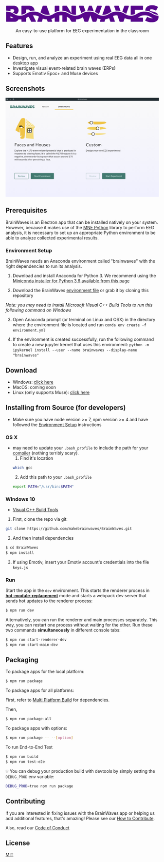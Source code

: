<p align="center">
  <img alt="banner" src="Brainwaves_Logo_Purple.png" width="600">
</p>
<p align="center" href="">
  An easy-to-use platform for EEG experimentation in the classroom
</p>

## Features

- Design, run, and analyze an experiment using real EEG data all in one desktop
  app
- Investigate visual event-related brain waves (ERPs)
- Supports Emotiv Epoc+ and Muse devices

## Screenshots

<img src="BrainWaves_Home.png" width="600">

## Prerequisites

BrainWaves is an Electron app that can be installed natively on your system. However, because it makes use of the [MNE Python](https://martinos.org/mne/stable/index.html) library to perform EEG analysis, it is necessary to set up an appropriate Python environment to be able to analyze collected experimental results.

### Environment Setup

BrainWaves needs an Anaconda environment called "brainwaves" with the right
dependencies to run its analysis.

1. Download and install Anaconda for Python 3. We recommend using the
   [Miniconda installer for Python 3.6 available from this page](https://conda.io/miniconda.html)

2. Download the BrainWaves
   [environment file](https://github.com/makebrainwaves/BrainWaves/releases/download/v0.1.0/environment.yml)
   or grab it by cloning this repository

_Note: you may need to install Microsoft Visual C++ Build Tools to run this
following command on Windows_

3. Open Anaconda prompt (or terminal on Linux and OSX) in the directory where
   the environment file is located and run `conda env create -f environment.yml`

4. If the environment is created successfully, run the following command to create a new jupyter kernel that uses this environment:
   `python -m ipykernel install --user --name brainwaves --display-name "brainwaves"`


## Download

- Windows:
  [click here](https://github.com/makebrainwaves/BrainWaves/releases/download/v0.7.5/BrainWaves.Setup.0.7.5.exe)
- MacOS: coming soon
- Linux (only supports Muse):
  [click here](https://github.com/makebrainwaves/BrainWaves/releases/download/v0.7.5/BrainWaves_0.7.4_amd64.deb)


## Installing from Source (for developers)

- Make sure you have node version >= 7, npm version >= 4 and have followed the [Environment Setup](https://github.com/makebrainwaves/BrainWaves#environment-setup) instructions

### OS X

- may need to update your `.bash_profile` to include the path for your
  [compiler](https://github.com/sandeepmistry/node-xpc-connection/issues/2)
  (nothing terribly scary).
  1. Find it's location
  ```bash
  which gcc
  ```
  2. Add this path to your `.bash_profile`
  ```bash
  export PATH="/usr/bin:$PATH"
  ```

### Windows 10

- [Visual C++ Build Tools](https://visualstudio.microsoft.com/thank-you-downloading-visual-studio/?sku=BuildTools&rel=15)


1. First, clone the repo via git:

```bash
git clone https://github.com/makebrainwaves/BrainWaves.git
```

2. And then install dependencies

```bash
$ cd BrainWaves
$ npm install
```

3. If using Emotiv, insert your Emotiv account's credentials into the file
   `keys.js`

### Run

Start the app in the `dev` environment. This starts the renderer process in
[**hot-module-replacement**](https://webpack.js.org/guides/hmr-react/) mode and
starts a webpack dev server that sends hot updates to the renderer process:

```bash
$ npm run dev
```

Alternatively, you can run the renderer and main processes separately. This way,
you can restart one process without waiting for the other. Run these two
commands **simultaneously** in different console tabs:

```bash
$ npm run start-renderer-dev
$ npm run start-main-dev
```

## Packaging

To package apps for the local platform:

```bash
$ npm run package
```

To package apps for all platforms:

First, refer to
[Multi Platform Build](https://www.electron.build/multi-platform-build) for
dependencies.

Then,

```bash
$ npm run package-all
```

To package apps with options:

```bash
$ npm run package -- --[option]
```

To run End-to-End Test

```bash
$ npm run build
$ npm run test-e2e
```

:bulb: You can debug your production build with devtools by simply setting the
`DEBUG_PROD` env variable:

```bash
DEBUG_PROD=true npm run package
```

## Contributing
if you are interested in fixing issues with the BrainWaves app or helping us add additional features, that's amazing! Please see our [How to Contribute](https://github.com/makebrainwaves/BrainWaves/blob/master/CONTRIBUTING.md).

Also, read our [Code of Conduct](https://github.com/makebrainwaves/BrainWaves/blob/master/CODE_OF_CONDUCT.md)


## License

[MIT](https://github.com/makebrainwaves/BrainWaves/blob/master/LICENSE)